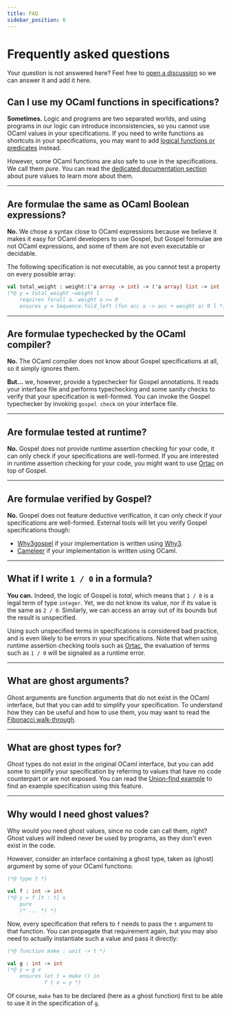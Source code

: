```yaml
---
title: FAQ
sidebar_position: 6
---
```


# Frequently asked questions

Your question is not answered here? Feel free to [open a
discussion](https://github.com/ocaml-gospel/gospel/discussions/new) so we can
answer it and add it here.

## Can I use my OCaml functions in specifications?

**Sometimes.** Logic and programs are two separated worlds, and using programs
in our logic can introduce inconsistencies, so you cannot use OCaml values in
your specifications. If you need to write functions as shortcuts in your
specifications, you may want to add [logical functions or
predicates](language/logical) instead.

However, some OCaml functions are also safe to use in the specifications. We
call them *pure*. You can read the [dedicated documentation
section](language/function-contracts#pure-functions) about pure values to learn
more about them.

<hr />

## Are formulae the same as OCaml Boolean expressions?

**No.** We chose a syntax close to OCaml expressions because we believe it makes
it easy for OCaml developers to use Gospel, but Gospel formulae are not OCaml
expressions, and some of them are not even executable or decidable.

The following specification is not executable, as you cannot test a property on
every possible array:

```ocaml {3}
val total_weight : weight:('a array -> int) -> ('a array) list -> int
(*@ y = total_weight ~weight l
    requires forall a. weight a >= 0
    ensures y = Sequence.fold_left (fun acc a -> acc + weight a) 0 l *)
```

<hr />


## Are formulae typechecked by the OCaml compiler?

**No.** The OCaml compiler does not know about Gospel specifications at all, so
it simply ignores them.

**But...** we, however, provide a typechecker for Gospel annotations. It reads
your interface file and performs typechecking and some sanity checks to verify
that your specification is well-formed. You can invoke the Gospel typechecker by
invoking `gospel check` on your interface file.

<hr />

## Are formulae tested at runtime?

**No.** Gospel does not provide runtime assertion checking for your code, it can
only check if your specifications are well-formed. If you are interested in
runtime assertion checking for your code, you might want to use
[Ortac](https://github.com/ocaml-gospel/ortac) on top of Gospel.

<hr />

## Are formulae verified by Gospel?

**No.** Gospel does not feature deductive verification, it can only check if
your specifications are well-formed. External tools will let you
verify Gospel specifications though:
- [Why3gospel](https://github.com/ocaml-gospel/why3gospel) if your
  implementation is written using [Why3](http://why3.lri.fr).
- [Cameleer](https://github.com/ocaml-gospel/cameleer) if your implementation
  is written using OCaml.

<hr />

## What if I write `1 / 0` in a formula?

**You can.** Indeed, the logic of Gospel is _total_, which means that
`1 / 0` is a legal term of type `integer`. Yet, we do not know its
value, nor if its value is the same as `2 / 0`. Similarly, we can
access an array out of its bounds but the result is unspecified.

Using such unspecified terms in specifications is considered bad
practice, and is even likely to be errors in your specifications.
Note that when using runtime assertion checking tools such as
[Ortac](https://github.com/ocaml-gospel/ortac), the evaluation of
terms such as `1 / 0` will be signaled as a runtime error.

<hr />

## What are ghost arguments?

Ghost arguments are function arguments that do not exist in the OCaml interface,
but that you can add to simplify your specification. To understand how they can
be useful and how to use them, you may want to read the [Fibonacci
walk-through](walkthroughs/fibonacci).

<hr />

## What are ghost types for?

Ghost types do not exist in the original OCaml interface, but you can add some
to simplify your specification by referring to values that have no code
counterpart or are not exposed. You can read the [Union-find
example](walkthroughs/union-find) to find an example specification using this
feature.

<hr />

## Why would I need ghost values?

Why would you need ghost values, since no code can call them, right? Ghost
values will indeed never be used by programs, as they don't even exist in the
code.

However, consider an interface containing a ghost type, taken as (ghost)
argument by some of your OCaml functions:

```ocaml
(*@ type t *)

val f : int -> int
(*@ y = f [t : t] x
    pure
    (* ... *) *)
```

Now, every specification that refers to `f` needs to pass the `t` argument to
that function. You can propagate that requirement again, but you may also need
to actually instantiate such a value and pass it directly:

```ocaml
(*@ function make : unit -> t *)

val g : int -> int
(*@ y = g x
    ensures let t = make () in
            f t x = y *)
```

Of course, `make` has to be declared (here as a ghost function) first to be able
to use it in the specification of `g`.

